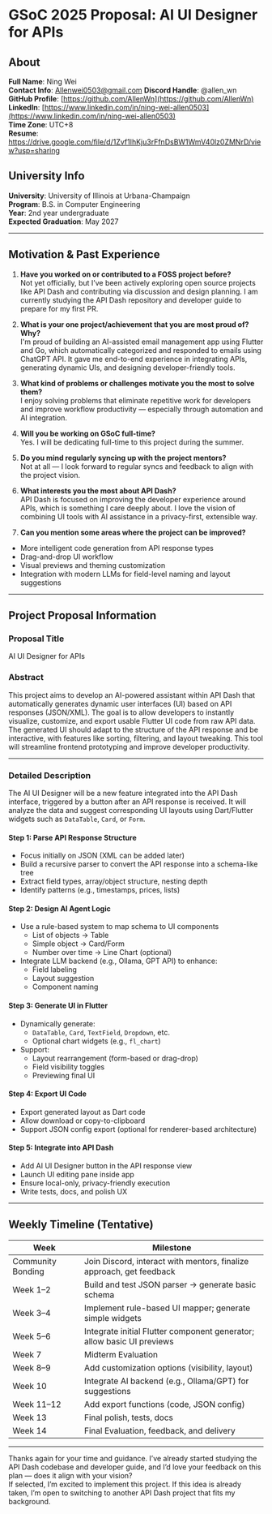 # GSoC 2025 Proposal: AI UI Designer for APIs

## About

**Full Name**: Ning Wei  
**Contact Info**: Allenwei0503@gmail.com 
**Discord Handle**: @allen_wn  
**GitHub Profile**: [https://github.com/AllenWn](https://github.com/AllenWn)  
**LinkedIn**: [https://www.linkedin.com/in/ning-wei-allen0503](https://www.linkedin.com/in/ning-wei-allen0503)  
**Time Zone**: UTC+8  
**Resume**: https://drive.google.com/file/d/1Zvf1IhKju3rFfnDsBW1WmV40lz0ZMNrD/view?usp=sharing

## University Info

**University**: University of Illinois at Urbana-Champaign  
**Program**: B.S. in Computer Engineering  
**Year**: 2nd year undergraduate  
**Expected Graduation**: May 2027

---

## Motivation & Past Experience

1. **Have you worked on or contributed to a FOSS project before?**  
Not yet officially, but I’ve been actively exploring open source projects like API Dash and contributing via discussion and design planning. I am currently studying the API Dash repository and developer guide to prepare for my first PR.

2. **What is your one project/achievement that you are most proud of? Why?**  
I'm proud of building an AI-assisted email management app using Flutter and Go, which automatically categorized and responded to emails using ChatGPT API. It gave me end-to-end experience in integrating APIs, generating dynamic UIs, and designing developer-friendly tools.

3. **What kind of problems or challenges motivate you the most to solve them?**  
I enjoy solving problems that eliminate repetitive work for developers and improve workflow productivity — especially through automation and AI integration.

4. **Will you be working on GSoC full-time?**  
Yes. I will be dedicating full-time to this project during the summer.

5. **Do you mind regularly syncing up with the project mentors?**  
Not at all — I look forward to regular syncs and feedback to align with the project vision.

6. **What interests you the most about API Dash?**  
API Dash is focused on improving the developer experience around APIs, which is something I care deeply about. I love the vision of combining UI tools with AI assistance in a privacy-first, extensible way.

7. **Can you mention some areas where the project can be improved?**  
- More intelligent code generation from API response types  
- Drag-and-drop UI workflow  
- Visual previews and theming customization  
- Integration with modern LLMs for field-level naming and layout suggestions

---

## Project Proposal Information

### Proposal Title

AI UI Designer for APIs

### Abstract

This project aims to develop an AI-powered assistant within API Dash that automatically generates dynamic user interfaces (UI) based on API responses (JSON/XML). The goal is to allow developers to instantly visualize, customize, and export usable Flutter UI code from raw API data. The generated UI should adapt to the structure of the API response and be interactive, with features like sorting, filtering, and layout tweaking. This tool will streamline frontend prototyping and improve developer productivity.

---

### Detailed Description

The AI UI Designer will be a new feature integrated into the API Dash interface, triggered by a button after an API response is received. It will analyze the data and suggest corresponding UI layouts using Dart/Flutter widgets such as `DataTable`, `Card`, or `Form`.

#### Step 1: Parse API Response Structure

- Focus initially on JSON (XML can be added later)
- Build a recursive parser to convert the API response into a schema-like tree
- Extract field types, array/object structure, nesting depth
- Identify patterns (e.g., timestamps, prices, lists)

#### Step 2: Design AI Agent Logic

- Use a rule-based system to map schema to UI components
    - List of objects → Table
    - Simple object → Card/Form
    - Number over time → Line Chart (optional)
- Integrate LLM backend (e.g., Ollama, GPT API) to enhance:
    - Field labeling
    - Layout suggestion
    - Component naming

#### Step 3: Generate UI in Flutter

- Dynamically generate:
    - `DataTable`, `Card`, `TextField`, `Dropdown`, etc.
    - Optional chart widgets (e.g., `fl_chart`)
- Support:
    - Layout rearrangement (form-based or drag-drop)
    - Field visibility toggles
    - Previewing final UI

#### Step 4: Export UI Code

- Export generated layout as Dart code
- Allow download or copy-to-clipboard
- Support JSON config export (optional for renderer-based architecture)

#### Step 5: Integrate into API Dash

- Add AI UI Designer button in the API response view
- Launch UI editing pane inside app
- Ensure local-only, privacy-friendly execution
- Write tests, docs, and polish UX

---

## Weekly Timeline (Tentative)

| Week | Milestone |
|------|-----------|
| Community Bonding | Join Discord, interact with mentors, finalize approach, get feedback |
| Week 1–2 | Build and test JSON parser → generate basic schema |
| Week 3–4 | Implement rule-based UI mapper; generate simple widgets |
| Week 5–6 | Integrate initial Flutter component generator; allow basic UI previews |
| Week 7 | Midterm Evaluation |
| Week 8–9 | Add customization options (visibility, layout) |
| Week 10 | Integrate AI backend (e.g., Ollama/GPT) for suggestions |
| Week 11–12 | Add export functions (code, JSON config) |
| Week 13 | Final polish, tests, docs |
| Week 14 | Final Evaluation, feedback, and delivery |

---

Thanks again for your time and guidance. I’ve already started studying the API Dash codebase and developer guide, and I’d love your feedback on this plan — does it align with your vision?  
If selected, I’m excited to implement this project. If this idea is already taken, I’m open to switching to another API Dash project that fits my background.

